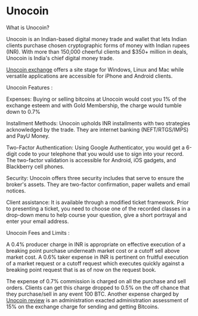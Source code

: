 # Unocoin

What is Unocoin? 

Unocoin is an Indian-based digital money trade and wallet that lets Indian clients purchase chosen cryptographic forms of money with Indian rupees (INR). With more than 150,000 cheerful clients and $350+ million in deals, Unocoin is India's chief digital money trade. 

<a href="https://coinpedia.org/exchange/unocoin-bitcoin-exchange/">Unocoin exchange</A> offers a site stage for Windows, Linux and Mac while versatile applications are accessible for iPhone and Android clients. 

Unocoin Features :

Expenses: Buying or selling bitcoins at Unocoin would cost you 1% of the exchange esteem and with Gold Membership, the charge would tumble down to 0.7% 

Installment Methods: Unocoin upholds INR installments with two strategies acknowledged by the trade. They are internet banking (NEFT/RTGS/IMPS) and PayU Money. 

Two-Factor Authentication: Using Google Authenticator, you would get a 6-digit code to your telephone that you would use to sign into your record. The two-factor validation is accessible for Android, iOS gadgets, and Blackberry cell phones. 

Security: Unocoin offers three security includes that serve to ensure the broker's assets. They are two-factor confirmation, paper wallets and email notices. 

Client assistance: It is available through a modified ticket framework. Prior to presenting a ticket, you need to choose one of the recorded classes in a drop-down menu to help course your question, give a short portrayal and enter your email address. 

Unocoin Fees and Limits :

A 0.4% producer charge in INR is appropriate on effective execution of a breaking point purchase underneath market cost or a cutoff sell above market cost. A 0.6% taker expense in INR is pertinent on fruitful execution of a market request or a cutoff request which executes quickly against a breaking point request that is as of now on the request book. 

The expense of 0.7% commission is charged on all the purchase and sell orders. Clients can get this charge dropped to 0.5% on the off chance that they purchase/sell in any event 100 BTC. Another expense charged by <a href="https://coinpedia.org/exchange/unocoin-bitcoin-exchange/">Unocoin review</A> is an administration exacted administration assessment of 15% on the exchange charge for sending and getting Bitcoins.
